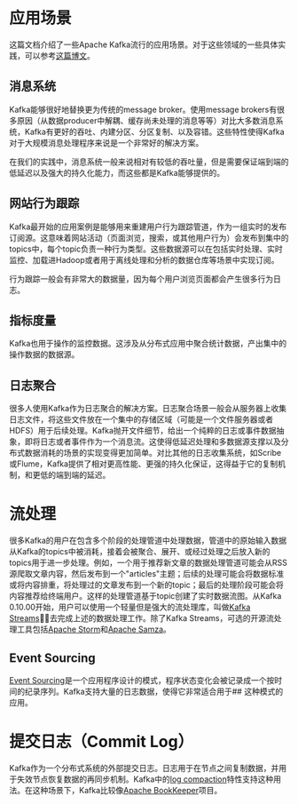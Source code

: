 # 应用场景

这篇文档介绍了一些Apache Kafka流行的应用场景。对于这些领域的一些具体实践，可以参考[这篇博文](https://engineering.linkedin.com/distributed-systems/log-what-every-software-engineer-should-know-about-real-time-datas-unifying)。

## 消息系统

Kafka能够很好地替换更为传统的message broker。使用message brokers有很多原因（从数据producer中解耦、缓存尚未处理的消息等等）对比大多数消息系统，Kafka有更好的吞吐、内建分区、分区复制、以及容错。这些特性使得Kafka对于大规模消息处理程序来说是一个非常好的解决方案。

在我们的实践中，消息系统一般来说相对有较低的吞吐量，但是需要保证端到端的低延迟以及强大的持久化能力，而这些都是Kafka能够提供的。

## 网站行为跟踪

Kafka最开始的应用案例是能够用来重建用户行为跟踪管道，作为一组实时的发布订阅源。这意味着网站活动（页面浏览，搜索，或其他用户行为）会发布到集中的topics中，每个topic负责一种行为类型。这些数据源可以在包括实时处理、实时监控、加载进Hadoop或者用于离线处理和分析的数据仓库等场景中实现订阅。

行为跟踪一般会有非常大的数据量，因为每个用户浏览页面都会产生很多行为日志。

## 指标度量

Kafka也用于操作的监控数据。这涉及从分布式应用中聚合统计数据，产出集中的操作数据的数据源。

## 日志聚合

很多人使用Kafka作为日志聚合的解决方案。日志聚合场景一般会从服务器上收集日志文件，将这些文件放在一个集中的存储区域（可能是一个文件服务器或者HDFS）用于后续处理。Kafka抛开文件细节，给出一个纯粹的日志或事件数据抽象，即将日志或者事件作为一个消息流。这使得低延迟处理和多数据源支撑以及分布式数据消耗的场景的实现变得更加简单。对比其他的日志收集系统，如Scribe或Flume，Kafka提供了相对更高性能、更强的持久化保证，这得益于它的复制机制，和更低的端到端的延迟。

# 流处理

很多Kafka的用户在包含多个阶段的处理管道中处理数据，管道中的原始输入数据从Kafka的topics中被消耗，接着会被聚合、展开、或经过处理之后放入新的topics用于进一步处理。例如，一个用于推荐新文章的数据处理管道可能会从RSS源爬取文章内容，然后发布到一个"articles"主题；后续的处理可能会将数据标准或将内容排重，将处理过的文章发布到一个新的topic；最后的处理阶段可能会将内容推荐给终端用户。这样的处理管道基于topic创建了实时数据流图。从Kafka 0.10.00开始，用户可以使用一个轻量但是强大的流处理库，叫做[Kafka Streams](http://kafka.apache.org/documentation.html#streams_overview)，去完成上述的数据处理工作。除了Kafka Streams，可选的开源流处理工具包括[Apache Storm](https://storm.apache.org/)和[Apache Samza](http://samza.apache.org/)。

## Event Sourcing

[Event Sourcing](http://martinfowler.com/eaaDev/EventSourcing.html)是一个应用程序设计的模式，程序状态变化会被记录成一个按时间的纪录序列。Kafka支持大量的日志数据，使得它非常适合用于## 这种模式的应用。

# 提交日志（Commit Log）

Kafka作为一个分布式系统的外部提交日志。日志用于在节点之间复制数据，并用于失效节点恢复数据的再同步机制。Kafka中的[log compaction](http://kafka.apache.org/documentation.html#compaction)特性支持这种用法。在这种场景下，Kafka比较像[Apache BookKeeper](http://zookeeper.apache.org/bookkeeper/)项目。


